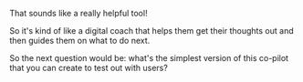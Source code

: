 That sounds like a really helpful tool!

So it's kind of like a digital coach that helps them get their thoughts out and then guides them on what to do next. 

So the next question would be: 
what's the simplest version of this co-pilot that you can create to test out with users?







